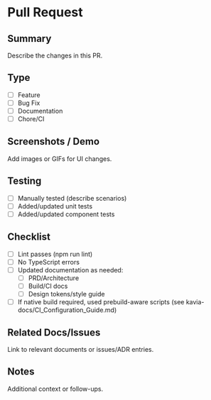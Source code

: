 # Pull Request

## Summary
Describe the changes in this PR.

## Type
- [ ] Feature
- [ ] Bug Fix
- [ ] Documentation
- [ ] Chore/CI

## Screenshots / Demo
Add images or GIFs for UI changes.

## Testing
- [ ] Manually tested (describe scenarios)
- [ ] Added/updated unit tests
- [ ] Added/updated component tests

## Checklist
- [ ] Lint passes (npm run lint)
- [ ] No TypeScript errors
- [ ] Updated documentation as needed:
  - [ ] PRD/Architecture
  - [ ] Build/CI docs
  - [ ] Design tokens/style guide
- [ ] If native build required, used prebuild-aware scripts (see kavia-docs/CI_Configuration_Guide.md)

## Related Docs/Issues
Link to relevant documents or issues/ADR entries.

## Notes
Additional context or follow-ups.
